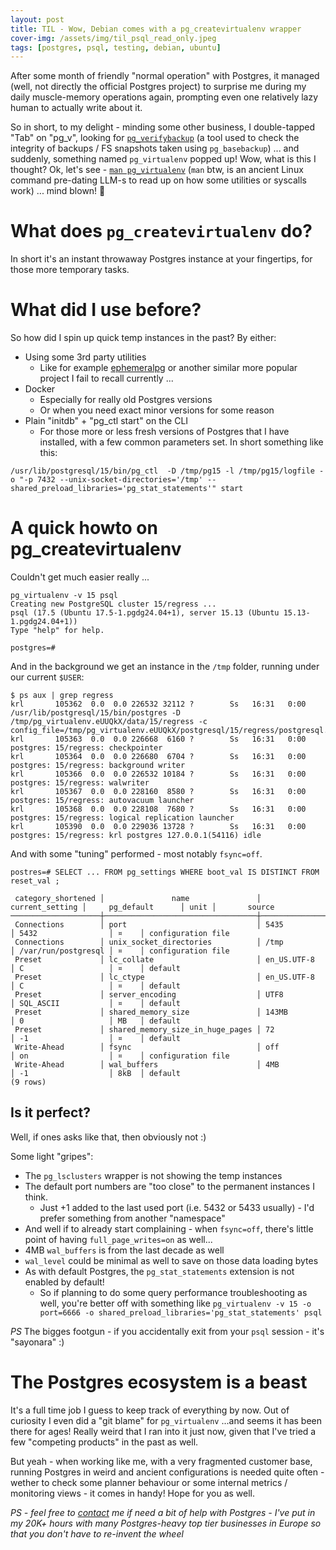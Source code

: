 ```yaml
---
layout: post
title: TIL - Wow, Debian comes with a pg_createvirtualenv wrapper
cover-img: /assets/img/til_psql_read_only.jpeg
tags: [postgres, psql, testing, debian, ubuntu]
---
```


After some month of friendly "normal operation" with Postgres, it managed (well, not directly the official Postgres project) to surprise
me during my daily muscle-memory operations again, prompting even one relatively lazy human to actually write about it.

So in short, to my delight - minding some other business, I double-tapped "Tab" on "pg_v", looking for [`pg_verifybackup`](https://www.postgresql.org/docs/current/app-pgverifybackup.html)
(a tool used to check the integrity of backups / FS snapshots taken using `pg_basebackup`) ... and suddenly, something
named `pg_virtualenv` popped up! Wow, what is this I thought? Ok, let's see - [`man pg_virtualenv`](https://manpages.ubuntu.com/manpages/focal/en/man1/pg_virtualenv.1.html)
(`man` btw, is an ancient Linux command pre-dating LLM-s to read up on how some utilities or syscalls work) ... mind blown! 🤯

# What does `pg_createvirtualenv` do? 

In short it's an instant throwaway Postgres instance at your fingertips, for those more temporary tasks.

# What did I use before?

So how did I spin up quick temp instances in the past? By either:

* Using some 3rd party utilities
  - Like for example [ephemeralpg](https://github.com/eradman/ephemeralpg) or another similar more
    popular project I fail to recall currently ...
* Docker
  - Especially for really old Postgres versions
  - Or when you need exact minor versions for some reason
* Plain "initdb" + "pg_ctl start" on the CLI
  - For those more or less fresh versions of Postgres that I have installed, with a few common parameters set. In short
    something like this:
```commandline
/usr/lib/postgresql/15/bin/pg_ctl  -D /tmp/pg15 -l /tmp/pg15/logfile -o "-p 7432 --unix-socket-directories='/tmp' --shared_preload_libraries='pg_stat_statements'" start
```

# A quick howto on pg_createvirtualenv

Couldn't get much easier really ...

```
pg_virtualenv -v 15 psql
Creating new PostgreSQL cluster 15/regress ...
psql (17.5 (Ubuntu 17.5-1.pgdg24.04+1), server 15.13 (Ubuntu 15.13-1.pgdg24.04+1))
Type "help" for help.

postgres=#
```

And in the background we get an instance in the `/tmp` folder, running under our current `$USER`:
```
$ ps aux | grep regress
krl       105362  0.0  0.0 226532 32112 ?        Ss   16:31   0:00 /usr/lib/postgresql/15/bin/postgres -D /tmp/pg_virtualenv.eUUQkX/data/15/regress -c config_file=/tmp/pg_virtualenv.eUUQkX/postgresql/15/regress/postgresql.conf
krl       105363  0.0  0.0 226668  6160 ?        Ss   16:31   0:00 postgres: 15/regress: checkpointer 
krl       105364  0.0  0.0 226680  6704 ?        Ss   16:31   0:00 postgres: 15/regress: background writer 
krl       105366  0.0  0.0 226532 10184 ?        Ss   16:31   0:00 postgres: 15/regress: walwriter 
krl       105367  0.0  0.0 228160  8580 ?        Ss   16:31   0:00 postgres: 15/regress: autovacuum launcher 
krl       105368  0.0  0.0 228108  7680 ?        Ss   16:31   0:00 postgres: 15/regress: logical replication launcher 
krl       105390  0.0  0.0 229036 13728 ?        Ss   16:31   0:00 postgres: 15/regress: krl postgres 127.0.0.1(54116) idle
```

And with some "tuning" performed - most notably `fsync=off`.

```
postres=# SELECT ... FROM pg_settings WHERE boot_val IS DISTINCT FROM reset_val ;

 category_shortened │               name               │ current_setting │     pg_default      │ unit │       source       
────────────────────┼──────────────────────────────────┼─────────────────┼─────────────────────┼──────┼────────────────────
 Connections        │ port                             │ 5435            │ 5432                │ ¤    │ configuration file
 Connections        │ unix_socket_directories          │ /tmp            │ /var/run/postgresql │ ¤    │ configuration file
 Preset             │ lc_collate                       │ en_US.UTF-8     │ C                   │ ¤    │ default
 Preset             │ lc_ctype                         │ en_US.UTF-8     │ C                   │ ¤    │ default
 Preset             │ server_encoding                  │ UTF8            │ SQL_ASCII           │ ¤    │ default
 Preset             │ shared_memory_size               │ 143MB           │ 0                   │ MB   │ default
 Preset             │ shared_memory_size_in_huge_pages │ 72              │ -1                  │ ¤    │ default
 Write-Ahead        │ fsync                            │ off             │ on                  │ ¤    │ configuration file
 Write-Ahead        │ wal_buffers                      │ 4MB             │ -1                  │ 8kB  │ default
(9 rows)

```

## Is it perfect?

Well, if ones asks like that, then obviously not :)

Some light "gripes":

* The `pg_lsclusters` wrapper is not showing the temp instances
* The default port numbers are "too close" to the permanent instances I think.
  - Just +1 added to the last used port (i.e. 5432 or 5433 usually) - I'd prefer something from another "namespace"
* And well if to already start complaining - when `fsync=off`, there's little point of having `full_page_writes=on` as well...
* 4MB `wal_buffers` is from the last decade as well
* `wal_level` could be minimal as well to save on those data loading bytes
* As with default Postgres, the `pg_stat_statements` extension is not enabled by default!
  - So if planning to do some query performance troubleshooting as well, you're better off with something like `pg_virtualenv -v 15 -o port=6666 -o shared_preload_libraries='pg_stat_statements' psql`

*PS* The bigges footgun - if you accidentally exit from your `psql` session - it's "sayonara" :) 

# The Postgres ecosystem is a beast

It's a full time job I guess to keep track of everything by now. Out of curiosity I even did a "git blame" for `pg_virtualenv`
...and seems it has been there for ages! Really weird that I ran into it just now, given that I've tried a few "competing products" in the past as well.

But yeah - when working like me, with a very fragmented customer base, running Postgres in weird and ancient configurations
is needed quite often - wether to check some planner behaviour or some internal metrics / monitoring views - it comes in handy!
Hope for you as well.

*PS - feel free to [contact](https://kmoppel.github.io/aboutme/) me if need a bit of help with Postgres - I've put in my
20K+ hours with many Postgres-heavy top tier businesses in Europe so that you don't have to re-invent the wheel*
